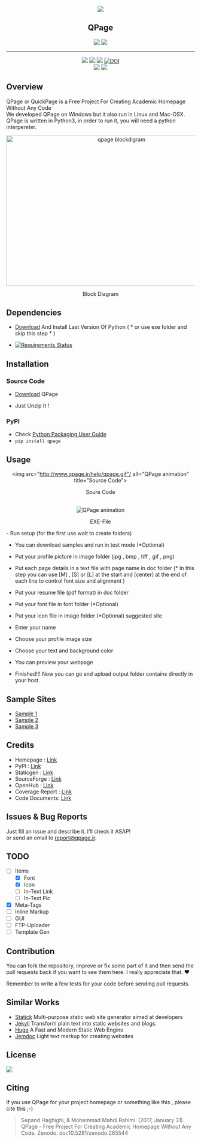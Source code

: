 
<div align="center">

<a href="http://www.qpage.ir"><img src="http://www.qpage.ir/images/logo.png"/></a>
<h2>QPage</h2>
<a href="https://waffle.io/sepandhaghighi/qpage"><img src="https://badge.waffle.io/sepandhaghighi/qpage.png?label=ready&title=Ready"/></a>
<a href="http://www.qpage.ir/doc"><img src="https://img.shields.io/badge/doc-latest-orange.svg"></a>

</div>
<hr/>
<div align="center">

<a href="https://badge.fury.io/py/qpage"><img src="https://badge.fury.io/py/qpage.svg"/></a>
<a href="https://gitter.im/qpage/Lobby?source=orgpage"><img src="https://img.shields.io/gitter/room/nwjs/nw.js.svg?style=plastic"/></a>
<a href="https://scrutinizer-ci.com/g/sepandhaghighi/qpage/?branch=master"><img src="https://scrutinizer-ci.com/g/sepandhaghighi/qpage/badges/quality-score.png?b=master"/></a>
<a href="https://zenodo.org/badge/latestdoi/43780325"><img src="https://zenodo.org/badge/43780325.svg" alt="DOI"></a>         
<a href="https://www.codacy.com/app/sepand-haghighi/qpage?utm_source=github.com&amp;utm_medium=referral&amp;utm_content=sepandhaghighi/qpage&amp;utm_campaign=Badge_Grade"><img src="https://api.codacy.com/project/badge/Grade/4d3f9b490b9a42c282b745ae8e2a122c"/></a>
<a href="https://scrutinizer-ci.com/g/sepandhaghighi/qpage/"><img src="https://scrutinizer-ci.com/g/sepandhaghighi/qpage/badges/build.png?b=master"/></a>

</div>









## Overview
QPage or QuickPage is a Free Project For Creating Academic Homepage Without Any Code			
We developed QPage on Windows but it also run in Linux and Mac-OSX.
QPage is written in Python3, in order to run it, you will need a python interpereter.
<div align="center">
<img src="http://www.qpage.ir/images/blockdiagram.jpg" height=400px width=600px alt="qpage blockdigram">
<p>Block Diagram</p>
</div>							

## Dependencies

- [Download](https://www.python.org/downloads/) And Install Last Version Of Python ( * or use exe folder and skip this step * )         

- [![Requirements Status](https://requires.io/github/sepandhaghighi/qpage/requirements.svg?branch=master)](https://requires.io/github/sepandhaghighi/qpage/requirements/?branch=master)

## Installation
### Source Code
- [Download](https://github.com/sepandhaghighi/qpage/archive/v2.0.zip) QPage 

- Just Unzip It !
### PyPI


- Check [Python Packaging User Guide](https://packaging.python.org/installing/)     
- `pip install qpage`
		
	

## Usage
<div align="center">

<img src="http://www.qpage.ir/help/qpage.gif"/ alt="QPage animation" title="Source Code">
<p>Soure Code</p>
<br/>
<img src="http://www.qpage.ir/help/qpage2.gif"/ alt="QPage animation" title="EXE-FILE">
<p>EXE-File</p>
</div>
- Run setup (for the first use wait to create folders)

- You can download samples and run in test mode (*Optional)
 
- Put your profile picture in image folder (jpg , bmp , tiff , gif , png)

- Put each page details in a text file with page name in doc folder (* In this step you can use [M] , [S] or [L] at the start and [center] at the end of each line to control font size and alignment )

- Put your resume file (pdf format) in doc folder

- Put your font file in font folder (*Optional)

- Put your icon file in image folder (*Optional) suggested site

- Enter your name

- Choose your profile image size

- Choose your text and background color 

- You can preview your webpage

- Finished!!! Now you can go and upload output folder contains directly in your host

## Sample Sites
- [Sample 1](http://www.qpage.ir/sample/sample-site1)
- [Sample 2](http://www.qpage.ir/sample/sample-site2)
- [Sample 3](http://ee.sharif.ir/~ghojogh_benyamin/)

## Credits
- Homepage : [Link](http://www.qpage.ir) 
- PyPI : [Link](http://pypi.python.org/pypi/qpage) 
- Staticgen : [Link](http://www.staticgen.com/qpage)
- SourceForge : [Link](https://sourceforge.net/projects/qpage/)  
- OpenHub : [Link](https://www.openhub.net/p/TheQPage)
- Coverage Report : [Link](http://www.qpage.ir/htmlcov/index.html)	
- Code Documents: [Link](http://www.qpage.ir/doc/index.html)
                                                 
## Issues & Bug Reports			

Just fill an issue and describe it. I'll check it ASAP!							
or send an email to [report@qpage.ir](mailto:report@qpage.ir "report@qpage.ir"). 

## TODO		

- [ ] Items
  - [x] Font
  - [x] Icon
  - [ ] In-Text Link
  - [ ] In-Text Pic
- [x] Meta-Tags
- [ ] Inline Markup 
- [ ] GUI
- [ ] FTP-Uploader	
- [ ] Template Gen	

## Contribution			

You can fork the repository, improve or fix some part of it and then send the pull requests back if you want to see them here. I really appreciate that. ❤️			

Remember to write a few tests for your code before sending pull requests.     			  
    

## Similar Works
- [Statick](https://getstatik.com) Multi-purpose static web site generator aimed at developers
- [Jekyll](http://jekyllrb.com) Transform plain text into static websites and blogs.
- [Hugo](https://github.com/spf13/hugo) A Fast and Modern Static Web Engine
- [Jemdoc](https://github.com/jem/jemdoc) Light text markup for creating websites

													

## License

<a href="https://github.com/sepandhaghighi/qpage/blob/master/LICENSE"><img src="https://img.shields.io/github/license/mashape/apistatus.svg"/></a>					
						

## Citing

If you use QPage for your project homepage or something like this , please cite this ;-)

<blockquote>
<p>Sepand Haghighi, & Mohammad Mahdi Rahimi. (2017, January 31). QPage - Free Project For Creating Academic Homepage Without Any Code. Zenodo. doi:10.5281/zenodo.265544</p>
</blockquote>
